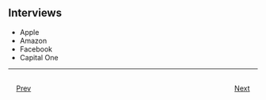 ## Interviews
- Apple
- Amazon
- Facebook
- Capital One

***

<div style="padding: 16;">
	<div style="float: left">
		<a href="../README.md">Prev</a>
	</div>
	<div style="float: right">
		<a href="slides/timeline.md">Next</a>
	</div>
</div>